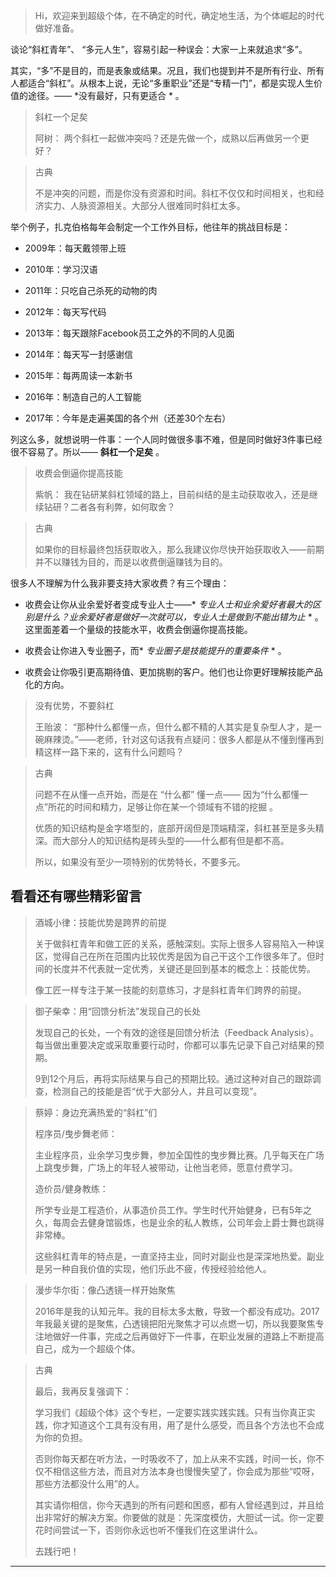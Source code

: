 > Hi，欢迎来到超级个体，在不确定的时代，确定地生活，为个体崛起的时代做好准备。

谈论“斜杠青年”、 “多元人生”，容易引起一种误会：大家一上来就追求“多”。

其实，“多”不是目的，而是表象或结果。况且，我们也提到并不是所有行业、所有人都适合“斜杠”。从根本上说，无论“多重职业”还是“专精一门”，都是实现人生价值的途径。—— *没有最好，只有更适合 * 。

> 斜杠一个足矣
> 
> 阿树： 两个斜杠一起做冲突吗？还是先做一个，成熟以后再做另一个更好？

> 古典
> 
> 不是冲突的问题，而是你没有资源和时间。斜杠不仅仅和时间相关，也和经济实力、人脉资源相关。大部分人很难同时斜杠太多。

举个例子，扎克伯格每年会制定一个工作外目标，他往年的挑战目标是：

* 2009年：每天戴领带上班

* 2010年：学习汉语

* 2011年：只吃自己杀死的动物的肉

* 2012年：每天写代码

* 2013年：每天跟除Facebook员工之外的不同的人见面

* 2014年：每天写一封感谢信

* 2015年：每两周读一本新书

* 2016年：制造自己的人工智能

* 2017年：今年是走遍美国的各个州（还差30个左右）

列这么多，就想说明一件事：一个人同时做很多事不难，但是同时做好3件事已经很不容易了。所以—— **斜杠一个足矣** 。

> 收费会倒逼你提高技能
> 
> 紫帆： 我在钻研某斜杠领域的路上，目前纠结的是主动获取收入，还是继续钻研？二者各有利弊，如何取舍？

> 古典
> 
> 如果你的目标最终包括获取收入，那么我建议你尽快开始获取收入——前期并不以赚钱为目的，而是以收费倒逼赚钱为目的。

很多人不理解为什么我非要支持大家收费？有三个理由：

* 收费会让你从业余爱好者变成专业人士——* *专业人士和业余爱好者最大的区别是什么？业余爱好者是做好一次就可以，专业人士是做到不能出错为止* * 。这里面差着一个量级的技能水平，收费会倒逼你提高技能。

* 收费会让你进入专业圈子，而* *专业圈子是技能提升的重要条件* * 。

* 收费会让你吸引更高期待值、更加挑剔的客户。他们也让你更好理解技能产品化的方向。

> 没有优势，不要斜杠
> 
> 王贻波： “那种什么都懂一点，但什么都不精的人其实是复杂型人才，是一碗麻辣烫。”——老师，针对这句话我有点疑问：很多人都是从不懂到懂再到精这样一路下来的，这有什么问题吗？

> 古典
> 
> 问题不在从懂一点开始，而是在 “什么都” 懂一点—— 因为“什么都懂一点”所花的时间和精力，足够让你在某一个领域有不错的挖掘 。
> 
> 优质的知识结构是金字塔型的，底部开阔但是顶端精深，斜杠甚至是多头精深。而大部分人的知识结构是砖头型的——什么都有但是都不高。
> 
> 所以，如果没有至少一项特别的优势特长，不要多元。

## 看看还有哪些精彩留言

> 酒城小律：技能优势是跨界的前提
> 
> 关于做斜杠青年和做工匠的关系，感触深刻。实际上很多人容易陷入一种误区，觉得自己在所在范围内比较优秀是因为自己干这个工作很多年了。但时间的长度并不代表就一定优秀，关键还是回到基本的概念上：技能优势。
> 
> 
> 
> 像工匠一样专注于某一技能的刻意练习，才是斜杠青年们跨界的前提。

> 御子柴幸：用“回馈分析法”发现自己的长处
> 
> 发现自己的长处，一个有效的途径是回馈分析法（Feedback Analysis）。每当做出重要决定或采取重要行动时，你都可以事先记录下自己对结果的预期。
> 
> 
> 
> 9到12个月后，再将实际结果与自己的预期比较。通过这种对自己的跟踪调查，检测自己的技能是否“优于大部分人，并且可以变现”。

> 蔡婷：身边充满热爱的“斜杠”们 
> 
> 程序员/曳步舞老师： 
> 
> 
> 
> 主业程序员，业余学习曳步舞，参加全国性的曳步舞比赛。几乎每天在广场上跳曳步舞，广场上的年轻人被带动，让他当老师，愿意付费学习。 
> 
> 造价员/健身教练：
> 
> 
> 
> 所学专业是工程造价，从事造价员工作。学生时代开始健身，已有5年之久，每周会去健身馆锻炼，也是业余的私人教练，公司年会上爵士舞也跳得非常棒。
> 
> 这些斜杠青年的特点是，一直坚持主业，同时对副业也是深深地热爱。副业是另一种自我价值的实现，他们乐此不疲，传授经验给他人。

> 漫步华尔街：像凸透镜一样开始聚焦
> 
> 2016年是我的认知元年。我的目标太多太散，导致一个都没有成功。2017年我最关键的是聚焦，凸透镜把阳光聚焦才可以点燃一切，所以我要聚焦专注地做好一件事，完成之后再做好下一件事，在职业发展的道路上不断提高自己，成为一个超级个体。

> 古典
> 
> 最后，我再反复强调下：
> 
> 学习我们《超级个体》这个专栏，一定要实践实践实践。只有当你真正实践，你才知道这个工具有没有用，用了是什么感受，而且各个方法也不会成为你的负担。
> 
> 否则你每天都在听方法，一时吸收不了，加上从来不实践，时间一长，你不仅不相信这些方法，而且对方法本身也慢慢失望了，你会成为那些“哎呀，那些方法都没什么用”的人。
> 
> 其实请你相信，你今天遇到的所有问题和困惑，都有人曾经遇到过，并且给出非常好的解决方案。你要做的就是：先深度模仿，大胆试一试。你一定要花时间尝试一下，否则你永远也听不懂我们在这里讲什么。
> 
> 去践行吧！

---
